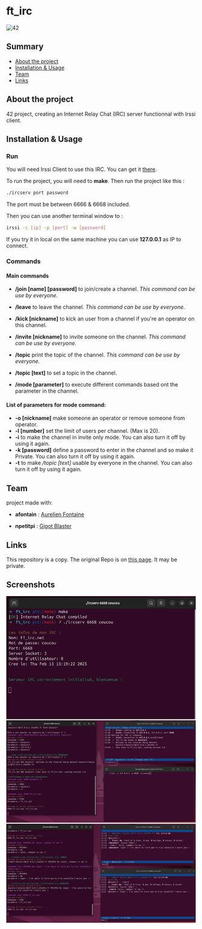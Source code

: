 # ft_irc

![42](https://img.shields.io/static/v1?label=&labelColor=000000e&logo=42&message=project&color=000000&style=flate)


## Summary
- [About the project](#about-the-project)
- [Installation & Usage](#installation--usage)
- [Team](#team)
- [Links](#links)


## About the project

42 project, creating an Internet Relay Chat (IRC) server functionnal with Irssi client.

## Installation & Usage

### Run
You will need Irssi Client to use this IRC.
You can get it [there](https://irssi.org/download/).

To run the project, you will need to **make**. Then run the project like this :
```bash
./ircserv port password
```

The port must be between 6666 & 6668 included.

Then you can use another terminal window to :
```bash
irssi -c [ip] -p [port] -w [password]
```
If you try it in local on the same machine you can use **127.0.0.1** as IP to connect.

### Commands

#### Main commands
- **/join [name] [password]** to join/create a channel. *This command can be use by everyone.*

- **/leave** to leave the channel. *This command can be use by everyone.*

- **/kick [nickname]** to kick an user from a channel if you're an operator on this channel.

- **/invite [nickname]** to invite someone on the channel. *This command can be use by everyone.*

- **/topic** print the topic of the channel. *This command can be use by everyone.*

- **/topic [text]** to set a topic in the channel.

- **/mode [parameter]** to execute different commands based ont the parameter in the channel.

#### List of parameters for **mode** command:

- **-o [nickname]** make someone an operator or remove someone from operator.
- **-l [number]** set the limit of users per channel. (Max is 20).
- **-i** to make the channel in invite only mode. You can also turn it off by using it again.
- **-k [password]** define a password to enter in the channel and so make it Private. You can also turn it off by using it again.
- **-t** to make */topic [text]* usable by everyone in the channel. You can also turn it off by using it again.

## Team

project made with:

- **afontain**  : [Aurelien Fontaine](https://github.com/AurelienFontaine)

- **npetitpi** : [Gigot Blaster](https://github.com/GigotBlaster)


## Links

This repository is a copy. The original Repo is on [this page](https://github.com/GigotBlaster/IRC-git-/). It may be private.


## Screenshots
<img width="684" alt="Run" src="Imgs/1Run.png">
<img width="684" alt="Run" src="Imgs/2Connect.png">
<img width="684" alt="Run" src="Imgs/3Use.png">